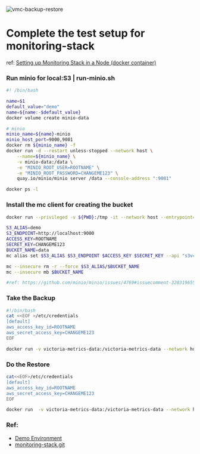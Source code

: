 ![vmc-backup-restore](https://github.com/naren4b/nks/assets/3488520/52d0819b-8618-4103-b51f-c5f59cad78a8)
# Complete the test setup for monitoring-stack 
ref: [Setting up Monitoring Stack in a Node (docker container)](https://naren4b.github.io/nks/setup-monitoring-stack.html)

### Run minio for local:S3 | run-minio.sh

```bash
#! /bin/bash

name=$1
default_value="demo"
name=${name:-$default_value}
docker volume create minio-data

# minio
minio_name=${name}-minio
minio_host_port=9000,9001
docker rm ${minio_name} -f
docker run -d --restart unless-stopped --network host \
    --name=${minio_name} \
    -v minio-data:/data \
    -e "MINIO_ROOT_USER=ROOTNAME" \
    -e "MINIO_ROOT_PASSWORD=CHANGEME123" \
    quay.io/minio/minio server /data --console-address ":9001"

docker ps -l
```

### Install the mc client for creating the bucket

```bash
docker run --privileged -v ${PWD}:/tmp -it --network host --entrypoint=/bin/sh minio/mc

S3_ALIAS=demo
S3_ENDPOINT=http://localhost:9000
ACCESS_KEY=ROOTNAME
SECRET_KEY=CHANGEME123
BUCKET_NAME=data
mc alias set $S3_ALIAS $S3_ENDPOINT $ACCESS_KEY $SECRET_KEY --api "s3v4" --path "auto"

mc --insecure rm -r --force $S3_ALIAS/$BUCKET_NAME
mc --insecure mb $BUCKET_NAME

#ref: https://github.com/minio/minio/issues/4769#issuecomment-320319655

```

### Take the Backup

```bash
#!/bin/bash
cat <<EOF >/etc/credentials
[default]
aws_access_key_id=ROOTNAME
aws_secret_access_key=CHANGEME123
EOF

docker run -v victoria-metrics-data:/victoria-metrics-data --network host victoriametrics/vmbackup -storageDataPath=/victoria-metrics-data -snapshot.createURL=http://localhost:8428/snapshot/create -dst=s3://localhost:9000/data -credsFilePath=/etc/credentials -customS3Endpoint=http://localhost:9000


```

### Do the Restore

```bash
cat<<EOF>/etc/credentials
[default]
aws_access_key_id=ROOTNAME
aws_secret_access_key=CHANGEME123
EOF

docker run  -v victoria-metrics-data:/victoria-metrics-data --network host victoriametrics/vmrestore -storageDataPath=/victoria-metrics-data -snapshot.createURL=http://localhost:8428/snapshot/create    -src=s3://localhost:9000/data -credsFilePath=/etc/credentials -customS3Endpoint=http://localhost:9000

```

### Ref:

- [Demo Environment](https://killercoda.com/killer-shell-cks/scenario/container-namespaces-docker)
- [monitoring-stack.git](https://github.com/naren4b/monitoring-stack.git)
